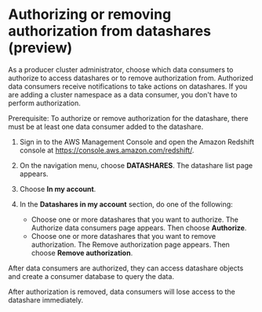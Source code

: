 # Authorizing or removing authorization from datashares \(preview\)<a name="authorize-datashare-console"></a>

As a producer cluster administrator, choose which data consumers to authorize to access datashares or to remove authorization from\. Authorized data consumers receive notifications to take actions on datashares\. If you are adding a cluster namespace as a data consumer, you don't have to perform authorization\.

Prerequisite: To authorize or remove authorization for the datashare, there must be at least one data consumer added to the datashare\.

1. Sign in to the AWS Management Console and open the Amazon Redshift console at [https://console\.aws\.amazon\.com/redshift/](https://console.aws.amazon.com/redshift/)\.

1. On the navigation menu, choose **DATASHARES**\. The datashare list page appears\.

1. Choose **In my account**\.

1. In the **Datashares in my account** section, do one of the following:
   + Choose one or more datashares that you want to authorize\. The Authorize data consumers page appears\. Then choose **Authorize**\.
   + Choose one or more datashares that you want to remove authorization\. The Remove authorization page appears\. Then choose **Remove authorization**\.

After data consumers are authorized, they can access datashare objects and create a consumer database to query the data\. 

After authorization is removed, data consumers will lose access to the datashare immediately\.